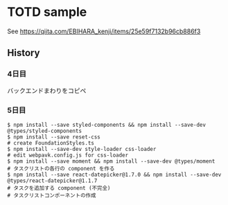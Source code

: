 # TOTD sample

See https://qiita.com/EBIHARA_kenji/items/25e59f7132b96cb886f3

## History

### 4日目

バックエンドまわりをコピペ

### 5日目

```
$ npm install --save styled-components && npm install --save-dev @types/styled-components
$ npm install --save reset-css
# create FoundationStyles.ts
$ npm install --save-dev style-loader css-loader
# edit webpavk.config.js for css-loader
$ npm install --save moment && npm install --save-dev @types/moment
# タスクリストの各行の component を作る
$ npm install --save react-datepicker@1.7.0 && npm install --save-dev @types/react-datepicker@1.1.7
# タスクを追加する component (不完全)
# タスクリストコンポーネントの作成
```

